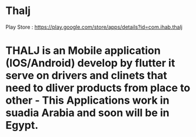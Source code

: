 # Thalj

Play Store : https://play.google.com/store/apps/details?id=com.ihab.thalj


#  THALJ is an Mobile application (IOS/Android) develop by flutter it serve on drivers and clinets that need to dliver products from place to other - This Applications work  in suadia Arabia and soon will be in Egypt.

